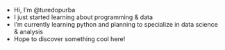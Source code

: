 - Hi, I’m @turedopurba
- I just started learning about programming & data
- I’m currently learning python and planning to specialize in data science & analysis
- Hope to discover something cool here!

<!---
turedopurba/turedopurba is a ✨ special ✨ repository because its `README.md` (this file) appears on your GitHub profile.
You can click the Preview link to take a look at your changes.
--->
